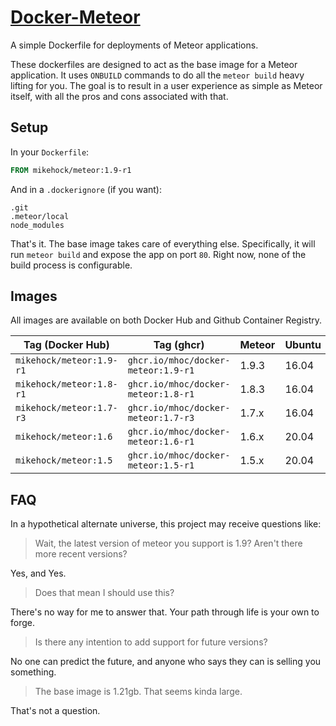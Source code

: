 # [Docker-Meteor](https://hub.docker.com/r/mikehock/meteor)

A simple Dockerfile for deployments of Meteor applications.

These dockerfiles are designed to act as the base image for a Meteor application. It uses `ONBUILD`
commands to do all the `meteor build` heavy lifting for you. The goal is to result in a user 
experience as simple as Meteor itself, with all the pros and cons associated with that.

## Setup

In your `Dockerfile`:

```dockerfile
FROM mikehock/meteor:1.9-r1
```

And in a `.dockerignore` (if you want):

```
.git
.meteor/local
node_modules
```

That's it. The base image takes care of everything else. Specifically, it will run `meteor build` 
and expose the app on port `80`. Right now, none of the build process is configurable.

## Images

All images are available on both Docker Hub and Github Container Registry.

| Tag (Docker Hub)         | Tag (ghcr)                          | Meteor | Ubuntu |
|--------------------------|-------------------------------------|--------|--------|
| `mikehock/meteor:1.9-r1` | `ghcr.io/mhoc/docker-meteor:1.9-r1` | 1.9.3  | 16.04  |
| `mikehock/meteor:1.8-r1` | `ghcr.io/mhoc/docker-meteor:1.8-r1` | 1.8.3  | 16.04  |
| `mikehock/meteor:1.7-r3` | `ghcr.io/mhoc/docker-meteor:1.7-r3` | 1.7.x  | 16.04  |
| `mikehock/meteor:1.6`    | `ghcr.io/mhoc/docker-meteor:1.6-r1` | 1.6.x  | 20.04  |
| `mikehock/meteor:1.5`    | `ghcr.io/mhoc/docker-meteor:1.5-r1` | 1.5.x  | 20.04  |

## FAQ

In a hypothetical alternate universe, this project may receive questions like:

> Wait, the latest version of meteor you support is 1.9? Aren't there more recent versions?

Yes, and Yes.

> Does that mean I should use this?

There's no way for me to answer that. Your path through life is your own to forge.

> Is there any intention to add support for future versions?

No one can predict the future, and anyone who says they can is selling you something.

> The base image is 1.21gb. That seems kinda large.

That's not a question.
